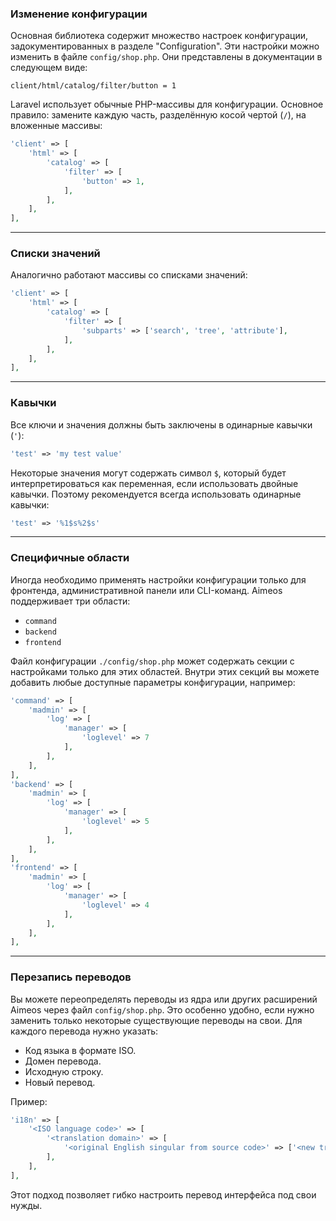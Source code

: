 ### Изменение конфигурации

Основная библиотека содержит множество настроек конфигурации, задокументированных в разделе "Configuration". Эти настройки можно изменить в файле `config/shop.php`. Они представлены в документации в следующем виде:

```text
client/html/catalog/filter/button = 1
```

Laravel использует обычные PHP-массивы для конфигурации. Основное правило: замените каждую часть, разделённую косой чертой (`/`), на вложенные массивы:

```php
'client' => [
    'html' => [
        'catalog' => [
            'filter' => [
                'button' => 1,
            ],
        ],
    ],
],
```

---

### Списки значений

Аналогично работают массивы со списками значений:

```php
'client' => [
    'html' => [
        'catalog' => [
            'filter' => [
                'subparts' => ['search', 'tree', 'attribute'],
            ],
        ],
    ],
],
```

---

### Кавычки

Все ключи и значения должны быть заключены в одинарные кавычки (`'`):

```php
'test' => 'my test value'
```

Некоторые значения могут содержать символ `$`, который будет интерпретироваться как переменная, если использовать двойные кавычки. Поэтому рекомендуется всегда использовать одинарные кавычки:

```php
'test' => '%1$s%2$s'
```

---

### Специфичные области

Иногда необходимо применять настройки конфигурации только для фронтенда, административной панели или CLI-команд. Aimeos поддерживает три области:

- `command`
- `backend`
- `frontend`

Файл конфигурации `./config/shop.php` может содержать секции с настройками только для этих областей. Внутри этих секций вы можете добавить любые доступные параметры конфигурации, например:

```php
'command' => [
    'madmin' => [
        'log' => [
            'manager' => [
                'loglevel' => 7
            ],
        ],
    ],
],
'backend' => [
    'madmin' => [
        'log' => [
            'manager' => [
                'loglevel' => 5
            ],
        ],
    ],
],
'frontend' => [
    'madmin' => [
        'log' => [
            'manager' => [
                'loglevel' => 4
            ],
        ],
    ],
],
```

---

### Перезапись переводов

Вы можете переопределять переводы из ядра или других расширений Aimeos через файл `config/shop.php`. Это особенно удобно, если нужно заменить только некоторые существующие переводы на свои. Для каждого перевода нужно указать:

- Код языка в формате ISO.
- Домен перевода.
- Исходную строку.
- Новый перевод.

Пример:

```php
'i18n' => [
    '<ISO language code>' => [
        '<translation domain>' => [
            '<original English singular from source code>' => ['<new translation>'],
        ],
    ],
],
```

Этот подход позволяет гибко настроить перевод интерфейса под свои нужды.
